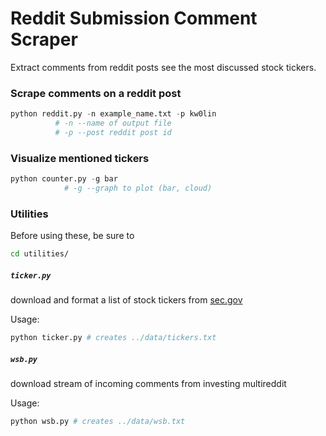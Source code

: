 # Reddit Submission Comment Scraper
Extract comments from reddit posts see the most discussed stock tickers.

### Scrape comments on a reddit post
```python
python reddit.py -n example_name.txt -p kw0lin
	      # -n --name of output file 
	      # -p --post reddit post id
```

### Visualize mentioned tickers
```python
python counter.py -g bar
			# -g --graph to plot (bar, cloud)
```

### Utilities
Before using these, be sure to 
```bash
cd utilities/
```

##### `ticker.py` 

download and format a list of stock tickers from [sec.gov](https://www.sec.gov/file/company-tickers)

Usage: 
```bash 
python ticker.py # creates ../data/tickers.txt
```

##### `wsb.py` 

download stream of incoming comments from investing multireddit

Usage: 
```bash 
python wsb.py # creates ../data/wsb.txt
```